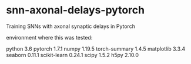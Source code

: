 # snn-axonal-delays-pytorch
Training SNNs with axonal synaptic delays in Pytorch

environment where this was tested:

python 3.6
pytorch 1.7.1
numpy 1.19.5
torch-summary 1.4.5
matplotlib 3.3.4
seaborn 0.11.1
scikit-learn 0.24.1
scipy 1.5.2
h5py 2.10.0
